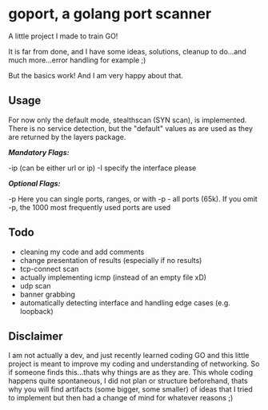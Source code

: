 # goport, a golang port scanner

A little project I made to train GO!

It is far from done, and I have some ideas, solutions, cleanup to do...and much more...error handling for example ;)

But the basics work! And I am very happy about that.

## Usage

For now only the default mode, stealthscan (SYN scan), is implemented.
There is no service detection, but the "default" values as are used as they are returned by the layers package.


***Mandatory Flags:***

-ip <target> (can be either url or ip)
-I specify the interface please

***Optional Flags:***

-p Here you can single ports, ranges, or with -p - all ports (65k). If you omit -p, the 1000 most frequently used ports are used


## Todo

- cleaning my code and add comments
- change presentation of results (especially if no results)
- tcp-connect scan
- actually implementing icmp (instead of an empty file xD)
- udp scan
- banner grabbing
- automatically detecting interface and handling edge cases (e.g. loopback)


## Disclaimer

I am not actually a dev, and just recently learned coding GO and this little project is meant to improve my coding and understanding of networking. So if someone finds this...thats why things are as they are.
This whole coding happens quite spontaneous, I did not plan or structure beforehand, thats why you will find artifacts (some bigger, some smaller) of ideas that I tried to implement but then had a change of mind for whatever reasons ;)